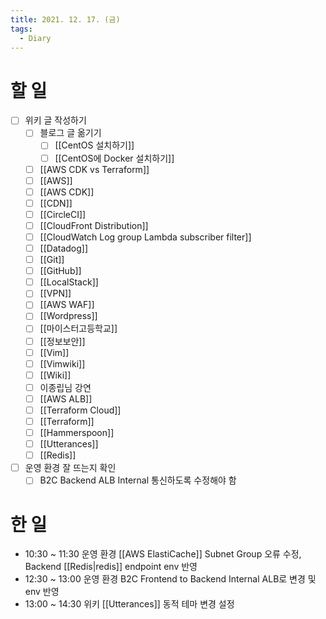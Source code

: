 ```yaml
---
title: 2021. 12. 17. (금)
tags:
  - Diary
---
```


# 할 일

- [ ] 위키 글 작성하기
  - [ ] 블로그 글 옮기기
    - [ ] [[CentOS 설치하기]]
    - [ ] [[CentOS에 Docker 설치하기]]
  - [ ] [[AWS CDK vs Terraform]]
  - [ ] [[AWS]]
  - [ ] [[AWS CDK]]
  - [ ] [[CDN]]
  - [ ] [[CircleCI]]
  - [ ] [[CloudFront Distribution]]
  - [ ] [[CloudWatch Log group Lambda subscriber filter]]
  - [ ] [[Datadog]]
  - [ ] [[Git]]
  - [ ] [[GitHub]]
  - [ ] [[LocalStack]]
  - [ ] [[VPN]]
  - [ ] [[AWS WAF]]
  - [ ] [[Wordpress]]
  - [ ] [[마이스터고등학교]]
  - [ ] [[정보보안]]
  - [ ] [[Vim]]
  - [ ] [[Vimwiki]]
  - [ ] [[Wiki]]
  - [ ] 이종립님 강연
  - [ ] [[AWS ALB]]
  - [ ] [[Terraform Cloud]]
  - [ ] [[Terraform]]
  - [ ] [[Hammerspoon]]
  - [ ] [[Utterances]]
  - [ ] [[Redis]]
- [ ] 운영 환경 잘 뜨는지 확인
  - [ ] B2C Backend ALB Internal 통신하도록 수정해야 함

# 한 일

- 10:30 ~ 11:30 운영 환경 [[AWS ElastiCache]] Subnet Group 오류 수정, Backend [[Redis|redis]] endpoint env 반영
- 12:30 ~ 13:00 운영 환경 B2C Frontend to Backend Internal ALB로 변경 및 env 반영
- 13:00 ~ 14:30 위키 [[Utterances]] 동적 테마 변경 설정
